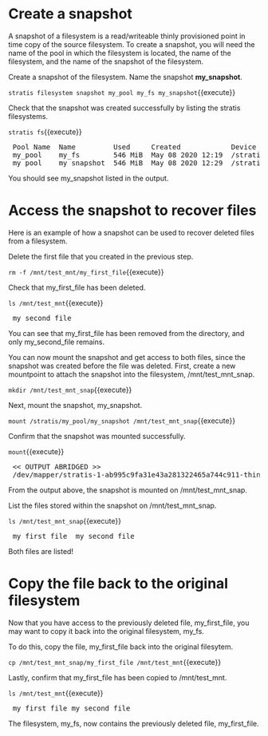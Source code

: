# Create a snapshot

A snapshot of a filesystem is a read/writeable thinly provisioned point in time copy of the source filesystem. To create a snapshot, you will need the name of the pool in which the filesystem is located, the name of the filesystem, and the name of the snapshot of the filesystem.

Create a snapshot of the filesystem. Name the snapshot __my_snapshot__.

`stratis filesystem snapshot my_pool my_fs my_snapshot`{{execute}}

Check that the snapshot was created successfully by listing the stratis filesystems.

`stratis fs`{{execute}}

<pre class="file">
 Pool Name  Name         Used     Created            Device                        UUID
 my_pool    my_fs        546 MiB  May 08 2020 12:19  /stratis/my_pool/my_fs        0f808d165a264b779cb9108f7176c098
 my_pool    my_snapshot  546 MiB  May 08 2020 12:29  /stratis/my_pool/my_snapshot  cf5ac541bb7440a9b1cf5b2ebe936f05
</pre>

You should see my_snapshot listed in the output.

# Access the snapshot to recover files

Here is an example of how a snapshot can be used to recover deleted files from a filesystem.

Delete the first file that you created in the previous step.

`rm -f /mnt/test_mnt/my_first_file`{{execute}}

Check that my_first_file has been deleted.

`ls /mnt/test_mnt`{{execute}}

<pre class="file">
 my_second_file
</pre>

You can see that my_first_file has been removed from the directory, and only my_second_file remains.

You can now mount the snapshot and get access to both files, since the snapshot was created before the file was deleted.
First, create a new mountpoint to attach the snapshot into the filesystem, /mnt/test_mnt_snap.

`mkdir /mnt/test_mnt_snap`{{execute}}

Next, mount the snapshot, my_snapshot.

`mount /stratis/my_pool/my_snapshot /mnt/test_mnt_snap`{{execute}}

Confirm that the snapshot was mounted successfully.

`mount`{{execute}}

<pre class="file">
 << OUTPUT ABRIDGED >>
 /dev/mapper/stratis-1-ab995c9fa31e43a281322465a744c911-thin-fs-cf5ac541bb7440a9b1cf5b2ebe936f05 on /mnt/test_mnt_snap type xfs (rw,relatime,seclabel,attr2,inode64,sunit=2048,swidth=2048,noquota)
</pre>

From the output above, the snapshot is mounted on /mnt/test_mnt_snap.

List the files stored within the snapshot on /mnt/test_mnt_snap.

`ls /mnt/test_mnt_snap`{{execute}}

<pre class="file">
 my_first_file  my_second_file
</pre>

Both files are listed!

# Copy the file back to the original filesystem

Now that you have access to the previously deleted file, my_first_file, you may want to copy it back into the original filesystem, my_fs.

To do this, copy the file, my_first_file back into the original filesytem.

`cp /mnt/test_mnt_snap/my_first_file /mnt/test_mnt`{{execute}}

Lastly, confirm that my_first_file has been copied to /mnt/test_mnt.

`ls /mnt/test_mnt`{{execute}}

<pre class="file">
 my_first_file my_second_file
</pre>

The filesystem, my_fs, now contains the previously deleted file, my_first_file.
